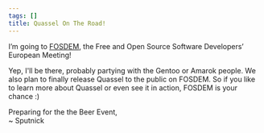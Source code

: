 ```yaml
---
tags: []
title: Quassel On The Road!
---
```

I’m going to <a href="https://www.fosdem.org">FOSDEM</a>, the Free and Open Source Software Developers’ European Meeting!

Yep, I'll be there, probably partying with the Gentoo or Amarok people. We also plan to finally release Quassel to the public on FOSDEM. So if you like to learn more about Quassel or even see it in action, FOSDEM is your chance :)

Preparing for the the Beer Event,\
~ Sputnick
